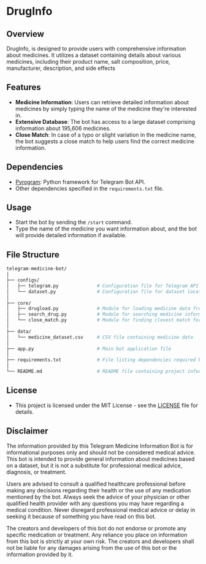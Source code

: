 # DrugInfo

## Overview
DrugInfo, is designed to provide users with comprehensive information about medicines. It utilizes a dataset containing details about various medicines, including their product name, salt composition, price, manufacturer, description, and side effects
## Features
- **Medicine Information**: Users can retrieve detailed information about medicines by simply typing the name of the medicine they're interested in.
- **Extensive Database**: The bot has access to a large dataset comprising information about 195,606 medicines.
- **Close Match**: In case of a typo or slight variation in the medicine name, the bot suggests a close match to help users find the correct medicine information.


## Dependencies
- [Pyrogram](https://github.com/pyrogram/pyrogram): Python framework for Telegram Bot API.
- Other dependencies specified in the `requirements.txt` file.

## Usage
- Start the bot by sending the `/start` command.
- Type the name of the medicine you want information about, and the bot will provide detailed information if available.

## File Structure
```bash
telegram-medicine-bot/
│
├── configs/
│   ├── telegram.py              # Configuration file for Telegram API credentials
│   └── dataset.py               # Configuration file for dataset location or settings
│
├── core/
│   ├── drugload.py              # Module for loading medicine data from CSV
│   ├── search_drug.py           # Module for searching medicine information
│   └── close_match.py           # Module for finding closest match for medicine name
│
├── data/
│   └── medicine_dataset.csv     # CSV file containing medicine data
│
├── app.py                       # Main bot application file
│
├── requirements.txt             # File listing dependencies required by the bot
│
└── README.md                    # README file containing project information and instructions

```

## License
- This project is licensed under the MIT License - see the [LICENSE](LICENSE) file for details.

## Disclaimer

The information provided by this Telegram Medicine Information Bot is for informational purposes only and should not be considered medical advice. This bot is intended to provide general information about medicines based on a dataset, but it is not a substitute for professional medical advice, diagnosis, or treatment.

Users are advised to consult a qualified healthcare professional before making any decisions regarding their health or the use of any medication mentioned by the bot. Always seek the advice of your physician or other qualified health provider with any questions you may have regarding a medical condition. Never disregard professional medical advice or delay in seeking it because of something you have read on this bot.

The creators and developers of this bot do not endorse or promote any specific medication or treatment. Any reliance you place on information from this bot is strictly at your own risk. The creators and developers shall not be liable for any damages arising from the use of this bot or the information provided by it.

